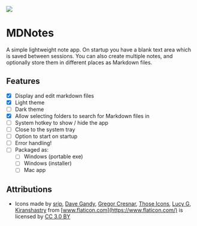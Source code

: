 ![](https://img.shields.io/badge/status-incomplete-lightgrey.svg)

# MDNotes

A simple lightweight note app. On startup you have a blank text area which is saved between sessions.
You can also create multiple notes, and optionally store them in different places as Markdown files.

## Features

- [x] Display and edit markdown files
- [x] Light theme
- [ ] Dark theme
- [x] Allow selecting folders to search for Markdown files in
- [ ] System hotkey to show / hide the app
- [ ] Close to the system tray
- [ ] Option to start on startup
- [ ] Error handling!
- [ ] Packaged as:
  - [ ] Windows (portable exe)
  - [ ] Windows (installer)
  - [ ] Mac app

## Attributions

- Icons made by 
[srip](https://www.flaticon.com/authors/srip), 
[Dave Gandy](https://www.flaticon.com/authors/dave-gandy), 
[Gregor Cresnar](https://www.flaticon.com/authors/gregor-cresnar),
[Those Icons](https://www.flaticon.com/authors/those-icons),
[Lucy G](https://www.flaticon.com/authors/lucy-g),
[Kiranshastry](https://www.flaticon.com/authors/kiranshastry)
from [www.flaticon.com](https://www.flaticon.com/) is licensed by [CC 3.0 BY](http://creativecommons.org/licenses/by/3.0/)

